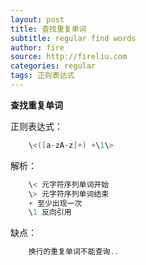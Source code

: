 ```yaml
---
layout: post
title: 查找重复单词
subtitle: regular find words
author: fire
source: http://fireliu.com
categories: regular 
tags: 正则表达式
---
```


**查找重复单词**

正则表达式：

```c
	\<([a-zA-z]+) +\1\>  
```

解析：

```c
	\< 元字符序列单词开始  
	\> 元字符序列单词结束  
	+ 至少出现一次  
	\1 反向引用  
```

缺点：

```c
	换行的重复单词不能查询..
```